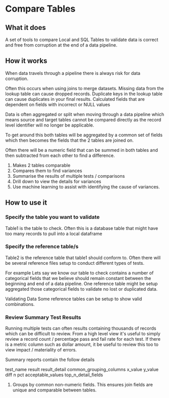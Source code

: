 # Compare Tables
## What it does
A set of tools to compare Local and SQL Tables to validate data is correct and free from corruption at the end of a data pipeline. 

## How it works
When data travels through a pipeline there is always risk for data corruption. 

Often this occurs when using joins to merge datasets. 
Missing data from the lookup table can cause dropped records.
Duplicate keys in the lookup table can cause duplicates in your final results. 
Calculated fields that are dependent on fields with incorrect or NULL values

Data is often aggregated or split when moving through a data pipeline which means source and target tables cannot be compared directly as the record level identifier will no longer be applicable. 

To get around this both tables will be aggregated by a common set of fields which then becomes the fields that the 2 tables are joined on. 

Often there will be a numeric field that can be summed in both tables and then subtracted from each other to find a difference. 

1. Makes 2 tables comparable
2. Compares them to find variances
3. Summarise the results of multiple tests / comparisons
4. Drill down to view the details for variances
5. Use machine learning to assist with identifying the cause of variances.

## How to use it

### Specify the table you want to validate

Table1 is the table to check. Often this is a database table that might have too many records to pull into a local dataframe

### Specify the reference table/s

Table2 is the reference table that table1 should conform to. Often there will be several reference files setup to conduct different types of tests. 

For example
Lets say we know our table to check contains a number of categorical fields that we believe should remain constant between the beginning and end of a data pipeline. One reference table might be setup aggregated those categorical fields to validate no lost or duplicated data.

Validating Data
Some reference tables can be setup to show valid combinations. 

### Review Summary Test Results
Running multiple tests can often results containing thousands of records which can be difficult to review. From a high level view it's useful to simply review a record count / percentage pass and fail rate for each test. If there is a metric column such as dollar amount, it be useful to review this too to view impact / materiality of errors. 

Summary reports contain the follow details

test_name
result
result_detail
common_grouping_columns
x_value
y_value
diff
n
pct
acceptable_values
top_n_detail_fields









1. Groups by common non-numeric fields. This ensures join fields are unique and comparable between tables.